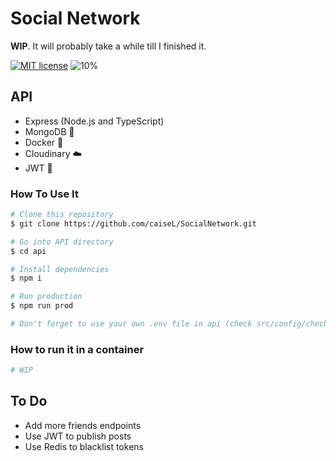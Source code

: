 # Social Network

**WIP**. It will probably take a while till I finished it.

[![MIT license](https://img.shields.io/badge/License-MIT-blue.svg)](https://lbesson.mit-license.org/)
![10%](https://progress-bar.dev/10)

## API

-   Express (Node.js and TypeScript)
-   MongoDB 🌱
-   Docker 🐋
-   Cloudinary ☁️
-   JWT 🔑

### How To Use It

```bash
# Clone this repository
$ git clone https://github.com/caiseL/SocialNetwork.git

# Go into API directory
$ cd api

# Install dependencies
$ npm i

# Run production
$ npm run prod

# Don't forget to use your own .env file in api (check src/config/checkEnv.ts)
```

### How to run it in a container

```bash
# WIP
```

## To Do

-   Add more friends endpoints
-   Use JWT to publish posts
-   Use Redis to blacklist tokens
